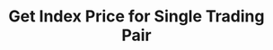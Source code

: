 ---
title: Get Index Price for Single Trading Pair
position_number: 10
type: get
description: /future/market/v1/public/q/symbol-index-price
parameters:
    -
        name: symbol
        type: string
        mandatory: true
        default: N/A
        description: Trading pair
        ranges:
content_markdown: Note：This method does not require a signature.
left_code_blocks:
    -
        code_block: "public void getKLine() {\r\n\tString text = HttpUtil.get(URL + \"/data/api/future/market/v1/getKLine?market=btc_usdt&type=1min&since=0\");\r\n\tSystem.out.println(text);\r\n}"
        title: Java
        language: java
right_code_blocks:
    - code_block: |-
        {
          "error": {
            "code": "",
            "msg": ""
          },
          "msgInfo": "",
          "result": {
            "p": 0, //Price
            "s": "", //Trading pair
            "t": 0 //Time
          },
          "returnCode": 0
        }
      title: Response
      language: json
---